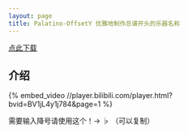 ```yaml
---
layout: page
title: Palatino-OffsetY 优雅地制作总谱开头的乐器名称
---
```


[点此下载](PalatinoOffsetY-Regular.ttf)

## 介绍
{% embed_video //player.bilibili.com/player.html?bvid=BV1jL4y1j784&page=1 %}

需要输入降号请使用这个！→ ♭ （可以复制）
